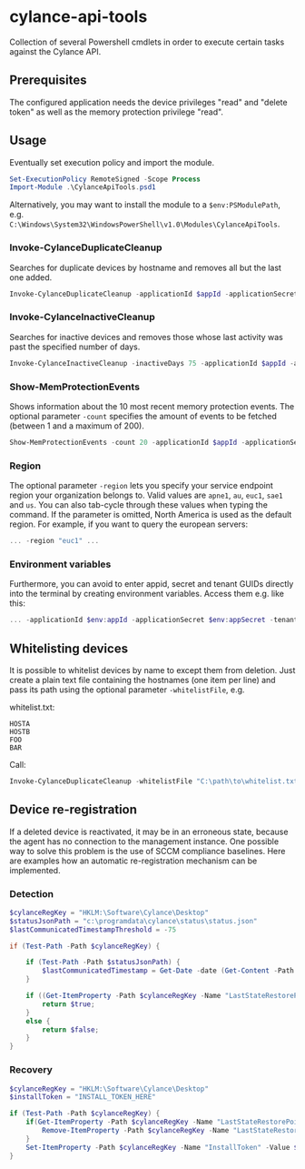 # cylance-api-tools

Collection of several Powershell cmdlets in order to execute certain tasks against the Cylance API.

## Prerequisites

The configured application needs the device privileges "read" and "delete token" as well as the memory protection privilege "read".

## Usage

Eventually set execution policy and import the module.

```PowerShell
Set-ExecutionPolicy RemoteSigned -Scope Process
Import-Module .\CylanceApiTools.psd1
```

Alternatively, you may want to install the module to a `$env:PSModulePath`, e.g. `C:\Windows\System32\WindowsPowerShell\v1.0\Modules\CylanceApiTools`.

### Invoke-CylanceDuplicateCleanup

Searches for duplicate devices by hostname and removes all but the last one added.

```PowerShell
Invoke-CylanceDuplicateCleanup -applicationId $appId -applicationSecret $appSecret -tenantId $tenId
```

### Invoke-CylanceInactiveCleanup

Searches for inactive devices and removes those whose last activity was past the specified number of days.

```PowerShell
Invoke-CylanceInactiveCleanup -inactiveDays 75 -applicationId $appId -applicationSecret $appSecret -tenantId $tenId
```

### Show-MemProtectionEvents

Shows information about the 10 most recent memory protection events. The optional parameter `-count` specifies the amount of events to be fetched (between 1 and a maximum of 200).

```PowerShell
Show-MemProtectionEvents -count 20 -applicationId $appId -applicationSecret $appSecret -tenantId $tenId
```

### Region

The optional parameter `-region` lets you specify your service endpoint region your organization belongs to. Valid values are `apne1`, `au`, `euc1`, `sae1` and `us`. You can also tab-cycle through these values when typing the command. If the parameter is omitted, North America is used as the default region. For example, if you want to query the european servers:

```PowerShell
... -region "euc1" ...
```

### Environment variables

Furthermore, you can avoid to enter appid, secret and tenant GUIDs directly into the terminal by creating environment variables. Access them e.g. like this:

```PowerShell
... -applicationId $env:appId -applicationSecret $env:appSecret -tenantId $env:tenId ...
```

## Whitelisting devices

It is possible to whitelist devices by name to except them from deletion. Just create a plain text file containing the hostnames (one item per line) and pass its path using the optional parameter `-whitelistFile`, e.g.

whitelist.txt:
```
HOSTA
HOSTB
FOO
BAR
```

Call:
```PowerShell
Invoke-CylanceDuplicateCleanup -whitelistFile "C:\path\to\whitelist.txt" -applicationId $appId -applicationSecret $appSecret -tenantId $tenId
```

## Device re-registration

If a deleted device is reactivated, it may be in an erroneous state, because the agent has no connection to the management instance. One possible way to solve this problem is the use of SCCM compliance baselines. Here are examples how an automatic re-registration mechanism can be implemented.

### Detection

```PowerShell
$cylanceRegKey = "HKLM:\Software\Cylance\Desktop"
$statusJsonPath = "c:\programdata\cylance\status\status.json"
$lastCommunicatedTimestampThreshold = -75

if (Test-Path -Path $cylanceRegKey) {

    if (Test-Path -Path $statusJsonPath) {
        $lastCommunicatedTimestamp = Get-Date -date (Get-Content -Path $statusJsonPath | ConvertFrom-Json).ProductInfo.last_communicated_timestamp
    }

    if ((Get-ItemProperty -Path $cylanceRegKey -Name "LastStateRestorePoint" -ErrorAction SilentlyContinue) -and ($null -ne $lastCommunicatedTimestamp) -and ($lastCommunicatedTimestamp -gt (Get-Date).AddDays($lastCommunicatedTimestampThreshold))) {
        return $true;
    }
    else {
        return $false;
    }
}
```

### Recovery

```PowerShell
$cylanceRegKey = "HKLM:\Software\Cylance\Desktop"
$installToken = "INSTALL_TOKEN_HERE"

if (Test-Path -Path $cylanceRegKey) {
    if(Get-ItemProperty -Path $cylanceRegKey -Name "LastStateRestorePoint" -ErrorAction SilentlyContinue) {
        Remove-ItemProperty -Path $cylanceRegKey -Name "LastStateRestorePoint" -ErrorAction SilentlyContinue
    }
    Set-ItemProperty -Path $cylanceRegKey -Name "InstallToken" -Value $installToken
}
```
